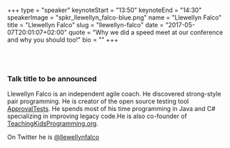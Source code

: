 +++
type         = "speaker"
keynoteStart = "13:50"
keynoteEnd   = "14:30"
speakerImage = "spkr_llewellyn_falco-blue.png"
name         = "Llewellyn Falco"
title        = "Llewellyn Falco"
slug         = "llewellyn-falco"
date         = "2017-05-07T20:01:07+02:00"
quote        = "Why we did a speed meet at our conference and why you should too!"
bio          = ""
+++

<br/>
<br/>

### Talk title to be announced


Llewellyn Falco is an independent agile coach. He discovered strong-style pair programming. He is creator of the open source testing tool [ApprovalTests](http://approvaltests.com/). He spends most of his time programming in Java and C# specializing in improving legacy code.He is also co-founder of [TeachingKidsProgramming.org](http://teachingkidsprogramming.org/).

On Twitter he is [@llewellynfalco](https://twitter.com/llewellynfalco)
